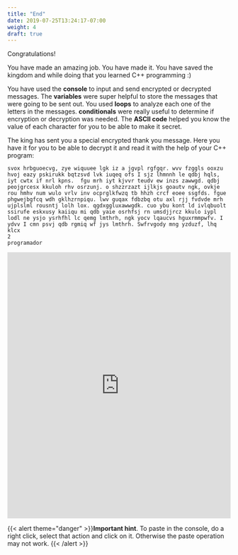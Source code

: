 ```yaml
---
title: "End"
date: 2019-07-25T13:24:17-07:00
weight: 4
draft: true
---
```


Congratulations!

You have made an amazing job.  You have made it.  You have saved the kingdom and while doing that you learned C++ programming :)

You have used the **console** to input and send encrypted or decrypted messages.
The **variables** were super helpful to store the messages that were going to be sent out.
You used **loops** to analyze each one of the letters in the messages.
**conditionals** were really useful to determine if encryption or decryption was needed.
The **ASCII code** helped you know the value of each character for you to be able to make it secret. 

The king has sent you a special encrypted thank you message.  Here you have it for you to be able to decrypt it and read it with the help of your C++ program:
```
svox hrbguoecvg, zye wiquuee lgk iz a jgvpl rgfgqr. wvv fzggls ooxzu hvoj eazy pskirukk bqtzsvd lvk iuqeq ofs I sjz lhmnnh le qdbj hqls, iyt cwtx if nrl kpns.  fgu mrh iyt kjvvr teudv ew inzs zawwgd. qdbj peojgrcesx kkuloh rhv osrzunj. o shzzrzazt ijlkjs goautv ngk, ovkje rou hmhv num wulo vrlv inv ocprglkfwzq tb hhzh crcf eoee ssgfds. fgue phgwejbgfcq wdh gklhzrnpiqu. lwv guqax fdbzbq otu axl rjj fvdvde mrh ujplslml rousntj lolh lox. qgdxggluxawwgdk. cuo ybu kont ld ivlqbuolt ssirufe eskxusy kaiiqu mi qdb yaie osrhfsj rn umsdjjrcz kkulo iypl lodl ne ysjo ysrhfhl lc qemg lmthrh, ngk yocv lqaucvs hguxrmmpwfv. I ydvv I cmn psvj qdb rgmiq wf jys lmthrh. Swfrvgody mng yzduzf, lhq klcx
2
programador
```


<iframe height="600px" width="100%" src="https://replit.com/@nuevofoundation/activity-8-english?lite=true#main.cpp" scrolling="no" frameborder="no" allowtransparency="true" allowfullscreen="true" sandbox="allow-forms allow-pointer-lock allow-popups allow-same-origin allow-scripts allow-modals"></iframe>

{{< alert theme="danger" >}}**Important hint**. To paste in the console, do a right click, select that action and click on it. Otherwise the paste operation may not work. {{< /alert >}}
